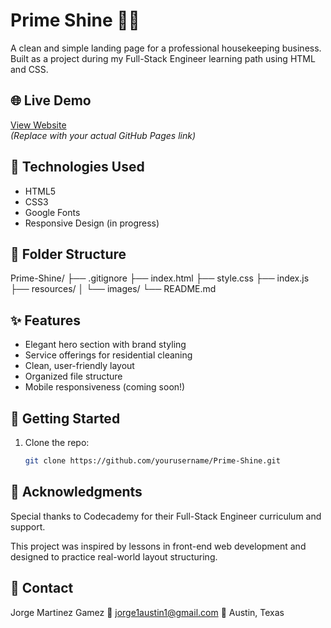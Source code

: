 # Prime Shine 🧼✨

A clean and simple landing page for a professional housekeeping business.  
Built as a project during my Full-Stack Engineer learning path using HTML and CSS.

## 🌐 Live Demo

[View Website](https://jmg002050.github.io/PrimeShine-Services-/)  
*(Replace with your actual GitHub Pages link)*

## 🧰 Technologies Used

- HTML5
- CSS3
- Google Fonts
- Responsive Design (in progress)

## 📁 Folder Structure
Prime-Shine/
├── .gitignore
├── index.html
├── style.css
├── index.js
├── resources/
│ └── images/
└── README.md


## ✨ Features

- Elegant hero section with brand styling
- Service offerings for residential cleaning
- Clean, user-friendly layout
- Organized file structure
- Mobile responsiveness (coming soon!)

## 🚀 Getting Started

1. Clone the repo:
   ```bash
   git clone https://github.com/yourusername/Prime-Shine.git

## 🙌 Acknowledgments

Special thanks to Codecademy for their Full-Stack Engineer curriculum and support.

This project was inspired by lessons in front-end web development and designed to practice real-world layout structuring.

## 📇 Contact

Jorge Martinez Gamez
📧 jorge1austin1@gmail.com
📍 Austin, Texas

